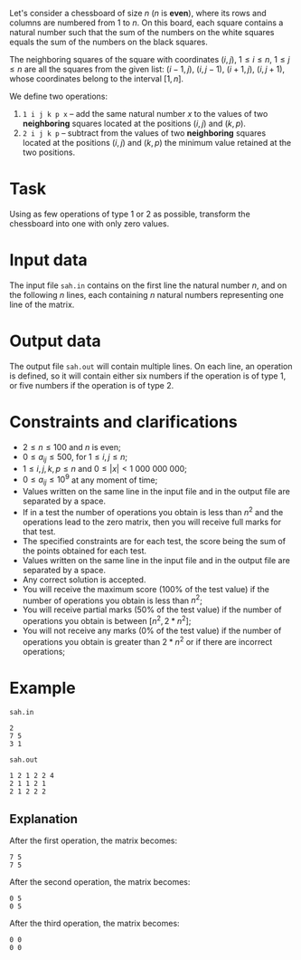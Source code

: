Let's consider a chessboard of size $n$ ($n$ is **even**), where its rows and columns are numbered from $1$ to $n$. On this board, each square contains a natural number such that the sum of the numbers on the white squares equals the sum of the numbers on the black squares. 

The neighboring squares of the square with coordinates $(i, j)$, $1 \leq i \leq n$, $1 \leq j \leq n$ are all the squares from the given list: $(i-1, j)$, $(i, j-1)$, $(i+1, j)$, $(i, j+1)$, whose coordinates belong to the interval $[1,n]$.

We define two operations:

1. `1 i j k p x` – add the same natural number $x$ to the values of two **neighboring** squares located at the positions $(i,j)$ and $(k,p)$.
2. `2 i j k p` – subtract from the values of two **neighboring** squares located at the positions $(i,j)$ and $(k,p)$ the minimum value retained at the two positions.

# Task

Using as few operations of type $1$ or $2$ as possible, transform the chessboard into one with only zero values.

# Input data

The input file `sah.in` contains on the first line the natural number $n$, and on the following $n$ lines, each containing $n$ natural numbers representing one line of the matrix.

# Output data

The output file `sah.out` will contain multiple lines. On each line, an operation is defined, so it will contain either six numbers if the operation is of type $1$, or five numbers if the operation is of type $2$.

# Constraints and clarifications
* $2 \leq n \leq 100$ and $n$ is even;
* $0 \leq a_{ij} \leq 500$, for $1 \leq i, j \leq n$;
* $1 \leq i, j,k,p \leq n$ and $0 \leq |x| < 1\ 000\ 000\ 000$;
* $0 \leq a_{ij} \leq 10^{9}$ at any moment of time;
* Values written on the same line in the input file and in the output file are separated by a space.
* If in a test the number of operations you obtain is less than $n^2$ and the operations lead to the zero matrix, then you will receive full marks for that test.
* The specified constraints are for each test, the score being the sum of the points obtained for each test.
* Values written on the same line in the input file and in the output file are separated by a space.
* Any correct solution is accepted.
* You will receive the maximum score (100% of the test value) if the number of operations you obtain is less than $n^2$;
* You will receive partial marks (50% of the test value) if the number of operations you obtain is between $[n^2, 2 * n^2]$;
* You will not receive any marks (0% of the test value) if the number of operations you obtain is greater than $2 * n^2$ or if there are incorrect operations;

# Example

`sah.in`
```
2
7 5
3 1
```

`sah.out`
```
1 2 1 2 2 4
2 1 1 2 1
2 1 2 2 2
```

## Explanation

After the first operation, the matrix becomes:
```
7 5
7 5
```

After the second operation, the matrix becomes:
```
0 5
0 5
```

After the third operation, the matrix becomes:
```
0 0
0 0
```
